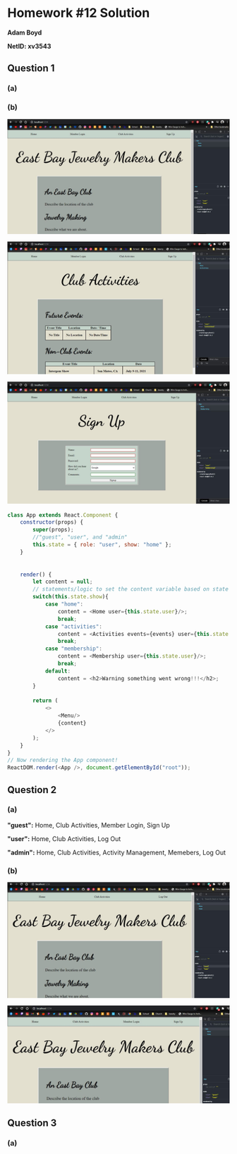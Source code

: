 # Homework #12 Solution

**Adam Boyd**

**NetID: xv3543**

## Question 1

### (a)

### (b)

![Screenshot for Q1b pt a](/images/HW121ba.JPG)

![Screenshot for Q1b pt b](/images/HW121bb.JPG)

![Screenshot for Q1b pt c](/images/HW121bc.JPG)

```javascript
class App extends React.Component {
    constructor(props) {
        super(props);
        //"guest", "user", and "admin"
        this.state = { role: "user", show: "home" }; 
    }


    render() {
        let content = null;
        // statements/logic to set the content variable based on state
        switch(this.state.show){
            case "home":
                content = <Home user={this.state.user}/>;
                break;
            case "activities":
                content = <Activities events={events} user={this.state.user}/>; 
                break;
            case "membership":
                content = <Membership user={this.state.user}/>;
                break;
            default:
                content = <h2>Warning something went wrong!!!</h2>;
        }

        return (
            <>
                <Menu/>
                {content}
            </>
        );
    }
}
// Now rendering the App component!
ReactDOM.render(<App />, document.getElementById("root"));
```

## Question 2

### (a)

**"guest":** Home, Club Activities, Member Login, Sign Up

**"user":** Home, Club Activities, Log Out

**"admin":** Home, Club Activities, Activity Management, Memebers, Log Out

### (b)

![Screenshot for Q2b pt a](/images/HW122ba.JPG)

![Screenshot for Q2b pt b](/images/HW122bb.JPG)

## Question 3

### (a)


